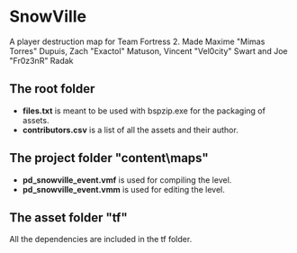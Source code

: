 # SnowVille

A player destruction map for Team Fortress 2. Made Maxime "Mimas Torres" Dupuis, Zach "Exactol" Matuson, Vincent "Vel0city" Swart and Joe "Fr0z3nR" Radak

## The root folder
- **files.txt** is meant to be used with bspzip.exe for the packaging of assets.
- **contributors.csv** is a list of all the assets and their author.

## The project folder "content\maps"
- **pd_snowville_event.vmf** is used for compiling the level.
- **pd_snowville_event.vmm** is used for editing the level.

## The asset folder "tf\"
All the dependencies are included in the tf folder.
